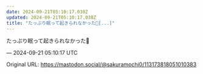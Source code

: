 ```yaml
---
date: 2024-09-21T05:10:17.038Z
updated: 2024-09-21T05:10:17.038Z
title: "たっぷり眠って起きられなかった🥲[...]"
---
```


<p>たっぷり眠って起きられなかった🥲</p>

&mdash; 2024-09-21 05:10:17 UTC

Original URL: https://mastodon.social/@sakuramochi0/113173818051010383
